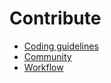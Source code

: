 # Contribute

* [Coding guidelines](/Contribute/coding_guidelines.md)
* [Community](/Contribute/community.md)
* [Workflow](/Contribute/team_workflow.md)



